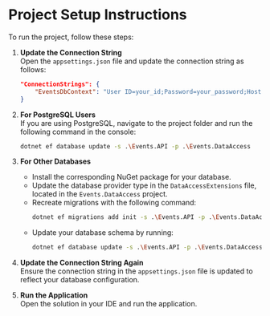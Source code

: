 # Project Setup Instructions

To run the project, follow these steps:

1. **Update the Connection String**  
   Open the `appsettings.json` file and update the connection string as follows:

   ```json
   "ConnectionStrings": {
       "EventsDbContext": "User ID=your_id;Password=your_password;Host=localhost;Port=your_port;Database=events-list;"
   }
   ```

2. **For PostgreSQL Users**  
   If you are using PostgreSQL, navigate to the project folder and run the following command in the console:

   ```bash
   dotnet ef database update -s .\Events.API -p .\Events.DataAccess
   ```

3. **For Other Databases**

   - Install the corresponding NuGet package for your database.
   - Update the database provider type in the `DataAccessExtensions` file, located in the `Events.DataAccess` project.
   - Recreate migrations with the following command:
     ```bash
     dotnet ef migrations add init -s .\Events.API -p .\Events.DataAccess
     ```
   - Update your database schema by running:
     ```bash
     dotnet ef database update -s .\Events.API -p .\Events.DataAccess
     ```

4. **Update the Connection String Again**  
   Ensure the connection string in the `appsettings.json` file is updated to reflect your database configuration.

5. **Run the Application**  
   Open the solution in your IDE and run the application.
